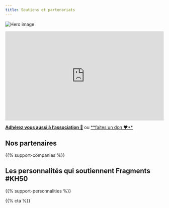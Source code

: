 ```yaml
---
title: Soutiens et partenariats
---
```


![Hero image](/images/banniere.jpg)

<iframe width="100%" style="aspect-ratio: 16/9" src="https://www.youtube.com/watch?v=dgr0VYJmXYE" title="YouTube video player" frameborder="0" allow="accelerometer; autoplay; clipboard-write; encrypted-media; gyroscope; picture-in-picture; web-share" allowfullscreen></iframe>



[**Adhérez vous aussi à l’association 🤝**](https://www.helloasso.com/associations/fragmentis-vitae/adhesions/adhesion) ou [**faites un don ❤**️](https://www.helloasso.com/associations/fragmentis-vitae/formulaires/1)


## Nos partenaires

{{% support-companies %}}

## Les personnalités qui soutiennent Fragments #KH50

{{% support-personnalities %}}

{{% cta %}}


